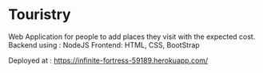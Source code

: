 # Touristry
Web Application for people to add places they visit with the expected cost.
Backend using : NodeJS
Frontend: HTML, CSS, BootStrap

 Deployed at : https://infinite-fortress-59189.herokuapp.com/
